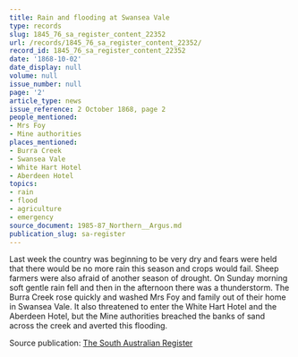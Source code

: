 ```yaml
---
title: Rain and flooding at Swansea Vale
type: records
slug: 1845_76_sa_register_content_22352
url: /records/1845_76_sa_register_content_22352/
record_id: 1845_76_sa_register_content_22352
date: '1868-10-02'
date_display: null
volume: null
issue_number: null
page: '2'
article_type: news
issue_reference: 2 October 1868, page 2
people_mentioned:
- Mrs Foy
- Mine authorities
places_mentioned:
- Burra Creek
- Swansea Vale
- White Hart Hotel
- Aberdeen Hotel
topics:
- rain
- flood
- agriculture
- emergency
source_document: 1985-87_Northern__Argus.md
publication_slug: sa-register
---
```


Last week the country was beginning to be very dry and fears were held that there would be no more rain this season and crops would fail.  Sheep farmers were also afraid of another season of drought.  On Sunday morning soft gentle rain fell and then in the afternoon there was a thunderstorm.  The Burra Creek rose quickly and washed Mrs Foy and family out of their home in Swansea Vale.  It also threatened to enter the White Hart Hotel and the Aberdeen Hotel, but the Mine authorities breached the banks of sand across the creek and averted this flooding.

Source publication: [The South Australian Register](/publications/sa-register/)
